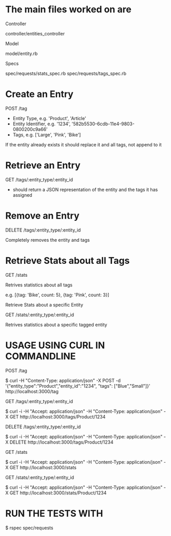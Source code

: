 # The main files worked on are

Controller
 
 controller/entities_controller

Model
 
 model/entity.rb

Specs
 
 spec/requests/stats_spec.rb
 spec/requests/tags_spec.rb


# Create an Entry

POST /tag

- Entity Type, e.g. 'Product', 'Article'
- Entity Identifier, e.g. '1234', '582b5530-6cdb-11e4-9803-0800200c9a66'
- Tags, e.g. ['Large', 'Pink', 'Bike']

If the entity already exists it should replace it and all tags, not append to it

# Retrieve an Entry

GET /tags/:entity_type/:entity_id

- should return a JSON representation of the entity and the tags it has assigned

# Remove an Entry

DELETE /tags/:entity_type/:entity_id

Completely removes the entity and tags

# Retrieve Stats about all Tags

GET /stats

Retrives statistics about all tags

e.g. [{tag: 'Bike', count: 5}, {tag: 'Pink', count: 3}]

Retrieve Stats about a specific Entity

GET /stats/:entity_type/:entity_id

Retrives statistics about a specific tagged entity


# USAGE USING CURL IN COMMANDLINE

POST /tag

$ curl -H "Content-Type: application/json" -X POST -d '{"entity_type":"Product","entity_id":"1234", "tags": ["Blue","Small"]}' http://localhost:3000/tag

GET /tags/:entity_type/:entity_id

$ curl -i -H "Accept: application/json" -H "Content-Type: application/json" -X GET http://localhost:3000/tags/Product/1234

DELETE /tags/:entity_type/:entity_id

$ curl -i -H "Accept: application/json" -H "Content-Type: application/json" -X DELETE http://localhost:3000/tags/Product/1234

GET /stats

$ curl -i -H "Accept: application/json" -H "Content-Type: application/json" -X GET http://localhost:3000/stats

GET /stats/:entity_type/:entity_id

$ curl -i -H "Accept: application/json" -H "Content-Type: application/json" -X GET http://localhost:3000/stats/Product/1234


# RUN THE TESTS WITH

$ rspec spec/requests

